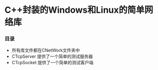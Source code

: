 # C++封装的Windows和Linux的简单网络库

### 目录

+ 所有库文件都在CNetWork文件夹中
+ CTcpServer 提供了一个简单的测试服务器
+ CTcpSocket 提供了一个简单的测试客户端